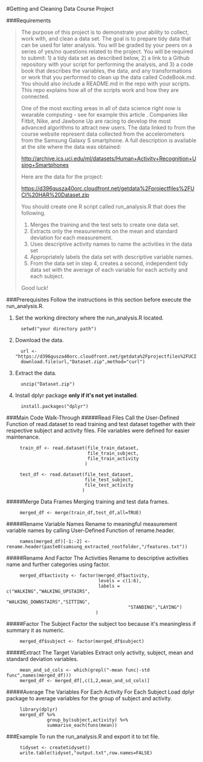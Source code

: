 #Getting and Cleaning Data Course Project

###Requirements
>The purpose of this project is to demonstrate your ability to collect, work with, and clean a data set. The goal is to prepare tidy data that can be used for later analysis. You will be graded by your peers on a series of yes/no questions related to the project. You will be required to submit: 1) a tidy data set as described below, 2) a link to a Github repository with your script for performing the analysis, and 3) a code book that describes the variables, the data, and any transformations or work that you performed to clean up the data called CodeBook.md. You should also include a README.md in the repo with your scripts. This repo explains how all of the scripts work and how they are connected. 
>
>One of the most exciting areas in all of data science right now is wearable computing - see for example this article . Companies like Fitbit, Nike, and Jawbone Up are racing to develop the most advanced algorithms to attract new users. The data linked to from the course website represent data collected from the accelerometers from the Samsung Galaxy S smartphone. A full description is available at the site where the data was obtained:
>
>http://archive.ics.uci.edu/ml/datasets/Human+Activity+Recognition+Using+Smartphones
>
>Here are the data for the project:
>
>https://d396qusza40orc.cloudfront.net/getdata%2Fprojectfiles%2FUCI%20HAR%20Dataset.zip
>
> You should create one R script called run_analysis.R that does the following. 
>
>    1. Merges the training and the test sets to create one data set.
>    2. Extracts only the measurements on the mean and standard deviation for each measurement. 
>    3. Uses descriptive activity names to name the activities in the data set
>    4. Appropriately labels the data set with descriptive variable names. 
>    5. From the data set in step 4, creates a second, independent tidy data set with the average of each variable for each activity and each subject.
>
>Good luck!

###Prerequisites
Follow the instructions in this section before execute the run_analysis.R.

1. Set the working directory where the run_analysis.R located.
        
         setwd("your directory path")
2. Download the data.

         url <- "https://d396qusza40orc.cloudfront.net/getdata%2Fprojectfiles%2FUCI%20HAR%20Dataset.zip"
         download.file(url,"Dataset.zip",method="curl")
3. Extract the data.

         unzip("Dataset.zip")
4. Install dplyr package **only if it's not yet installed**.

         install.packages("dplyr")
###Main Code Walk-Through
#####Read Files
Call the User-Defined Function of read.dataset to read training and test dataset together with their respective subject and activity files. File variables were defined for easier maintenance.   

         train_df <- read.dataset(file_train_dataset,
                                  file_train_subject,
                                  file_train_activity
                                 )

         test_df <- read.dataset(file_test_dataset,
                                 file_test_subject,
                                 file_test_activity
                                )

#####Merge Data Frames
Merging training and test data frames.

         merged_df <- merge(train_df,test_df,all=TRUE)

#####Rename Variable Names
Rename to meaningful measurement variable names by calling User-Defined Function of rename.header.

         names(merged_df)[-1:-2] <- rename.header(paste0(samsung_extracted_rootfolder,"/features.txt"))

#####Rename And Factor The Activities
Rename to descriptive activities name and further categories using factor.

         merged_df$activity <- factor(merged_df$activity,
                                      levels = c(1:6),
                                      labels = c("WALKING","WALKING_UPSTAIRS",
                                                 "WALKING_DOWNSTAIRS","SITTING",
                                                 "STANDING","LAYING")
                                     )

#####Factor The Subject
Factor the subject too because it's meaningless if summary it as numeric.

         merged_df$subject <- factor(merged_df$subject)

#####Extract The Target Variables
Extract only activity, subject, mean and standard deviation variables.

         mean_and_sd_cols <- which(grepl("-mean func|-std func",names(merged_df)))
         merged_df <- merged_df[,c(1,2,mean_and_sd_cols)]

#####Average The Variables For Each Activity For Each Subject
Load dplyr package to average variables for the group of subject and activity.

         library(dplyr)
         merged_df %>%
                   group_by(subject,activity) %>%
                   summarise_each(funs(mean))

###Example
To run the run_analysis.R and export it to txt file.

         tidyset <- createtidyset()
         write.table(tidyset,"output.txt",row.names=FALSE)

